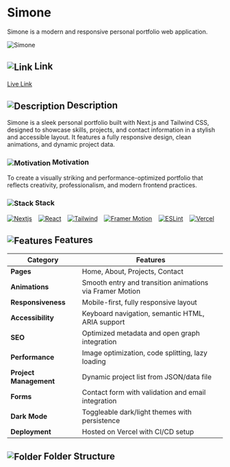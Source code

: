 # Simone

Simone is a modern and responsive personal portfolio web application.

<img src="https://abdelrahmanhatemdev.github.io/images/images/mega/simone.webp" alt="Simone" align="center"> 

## <img src="https://abdelrahmanhatemdev.github.io/images/icons/markdown/link.png" alt="Link" align="center">  Link
[Live Link](https://simone-portfolio.vercel.app/)

## <img src="https://abdelrahmanhatemdev.github.io/images/icons/markdown/description.png" alt="Description" align="center">  Description
Simone is a sleek personal portfolio built with Next.js and Tailwind CSS, designed to showcase skills, projects, and contact information in a stylish and accessible layout. It features a fully responsive design, clean animations, and dynamic project data.

### <img src="https://abdelrahmanhatemdev.github.io/images/icons/markdown/motivation.png" alt="Motivation" align="center"> Motivation
To create a visually striking and performance-optimized portfolio that reflects creativity, professionalism, and modern frontend practices.

### <img src="https://abdelrahmanhatemdev.github.io/images/icons/markdown/stack.png" alt="Stack" align="center"> Stack

[<img src="https://abdelrahmanhatemdev.github.io/images/images/stack_frames/nextjs.webp" alt="Nextjs" title="Nextjs">](https://nextjs.org/) &ensp;
[<img src="https://abdelrahmanhatemdev.github.io/images/images/stack_frames/react.webp" alt="React" title="React">](https://react.dev/) &ensp;
[<img src="https://abdelrahmanhatemdev.github.io/images/images/stack_frames/tailwind.webp" alt="Tailwind" title="Tailwind">](https://tailwindcss.com/) &ensp;
[<img src="https://abdelrahmanhatemdev.github.io/images/images/stack_frames/framer.webp" alt="Framer Motion" title="Framer Motion">](https://www.framer.com/motion/) &ensp;
[<img src="https://abdelrahmanhatemdev.github.io/images/images/stack_frames/eslint.webp" alt="ESLint" title="ESLint">](https://eslint.org/) &ensp;
[<img src="https://abdelrahmanhatemdev.github.io/images/images/stack_frames/vercel.webp" alt="Vercel" title="Vercel">](https://vercel.com/) &ensp;

## <img src="https://abdelrahmanhatemdev.github.io/images/icons/markdown/features.png" alt="Features" align="center"> Features

| **Category**  | **Features**  |
|---|---|
| **Pages** | Home, About, Projects, Contact |
| **Animations** | Smooth entry and transition animations via Framer Motion |
| **Responsiveness** | Mobile-first, fully responsive layout |
| **Accessibility** | Keyboard navigation, semantic HTML, ARIA support |
| **SEO** | Optimized metadata and open graph integration |
| **Performance** | Image optimization, code splitting, lazy loading |
| **Project Management** | Dynamic project list from JSON/data file |
| **Forms** | Contact form with validation and email integration |
| **Dark Mode** | Toggleable dark/light themes with persistence |
| **Deployment** | Hosted on Vercel with CI/CD setup |

## <img src="https://abdelrahmanhatemdev.github.io/images/icons/markdown/folder.png" alt="Folder" align="center"> Folder Structure

